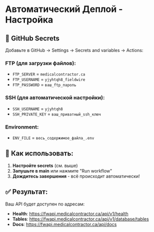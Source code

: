 # Автоматический Деплой - Настройка

## 🔧 GitHub Secrets

Добавьте в GitHub → Settings → Secrets and variables → Actions:

### FTP (для загрузки файлов):
- `FTP_SERVER` = `medicalcontractor.ca`
- `FTP_USERNAME` = `yjyhtqh8_fieldwire`
- `FTP_PASSWORD` = `ваш_ftp_пароль`

### SSH (для автоматической настройки):
- `SSH_USERNAME` = `yjyhtqh8`
- `SSH_PRIVATE_KEY` = `ваш_приватный_ssh_ключ`

### Environment:
- `ENV_FILE` = `весь_содержимое_файла_.env`

## 🚀 Как использовать:

1. **Настройте secrets** (см. выше)
2. **Запушьте в main** или нажмите "Run workflow"
3. **Дождитесь завершения** - всё происходит автоматически!

## ✅ Результат:

Ваш API будет доступен по адресам:
- **Health**: https://fwapi.medicalcontractor.ca/api/v1/health
- **Tables**: https://fwapi.medicalcontractor.ca/api/v1/database/tables
- **Docs**: https://fwapi.medicalcontractor.ca/api/docs
